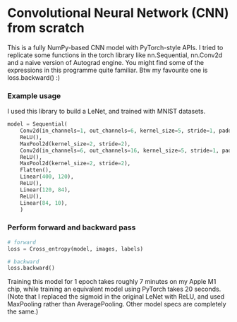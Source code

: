 # Convolutional Neural Network (CNN) from scratch

This is a fully NumPy-based CNN model with PyTorch-style APIs. I tried to replicate some functions in the torch library like nn.Sequential, nn.Conv2d and a naive version of Autograd engine. You might find some of the expressions in this programme quite familiar. Btw my favourite one is loss.backward() :)

### Example usage

I used this library to build a LeNet, and trained with MNIST datasets. 

```python
model = Sequential(
    Conv2d(in_channels=1, out_channels=6, kernel_size=5, stride=1, padding=2),
    ReLU(),
    MaxPool2d(kernel_size=2, stride=2),
    Conv2d(in_channels=6, out_channels=16, kernel_size=5, stride=1, padding=0),
    ReLU(),
    MaxPool2d(kernel_size=2, stride=2),
    Flatten(),
    Linear(400, 120),
    ReLU(),
    Linear(120, 84),
    ReLU(),
    Linear(84, 10),
    )
```
### Perform forward and backward pass

```python
# forward
loss = Cross_entropy(model, images, labels)

# backward
loss.backward()
```

Training this model for 1 epoch takes roughly 7 minutes on my Apple M1 chip, while training an equivalent model using PyTorch takes 20 seconds. 
(Note that I replaced the sigmoid in the original LeNet with ReLU, and used MaxPooling rather than AveragePooling. Other model specs are completely the same.)


